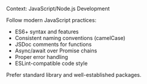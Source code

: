 Context: JavaScript/Node.js Development

Follow modern JavaScript practices:
- ES6+ syntax and features
- Consistent naming conventions (camelCase)
- JSDoc comments for functions
- Async/await over Promise chains
- Proper error handling
- ESLint-compatible code style

Prefer standard library and well-established packages.
